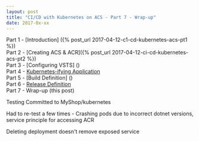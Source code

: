 ```yaml
---
layout: post
title: "CI/CD with Kubernetes on ACS - Part 7 - Wrap-up"
date: 2017-0x-xx
---
```


Part 1 - [Introduction] ({% post_url 2017-04-12-c1-cd-kubernetes-acs-pt1 %})  
Part 2 - [Creating ACS & ACR]({% post_url 2017-04-12-ci-cd-kubernetes-acs-pt2 %})  
Part 3 - [Configuring VSTS] ()  
Part 4 - [Kubernetes-ifying Application]()  
Part 5 - [Build Definition] ()  
Part 6 - [Release Definition]()  
Part 7 - Wrap-up (this post)


Testing
Committed to MyShop/kubernetes

Had to re-test a few times
	- Crashing pods due to incorrect dotnet versions, service principle for accessing ACR

Deleting deployment doesn't remove exposed service
